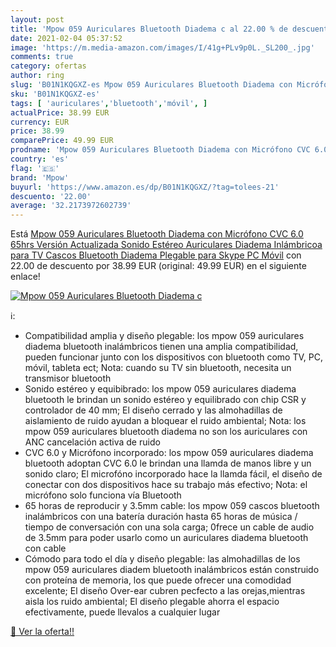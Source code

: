 ```yaml
---
layout: post
title: 'Mpow 059 Auriculares Bluetooth Diadema c al 22.00 % de descuento'
date: 2021-02-04 05:37:52
image: 'https://m.media-amazon.com/images/I/41g+PLv9p0L._SL200_.jpg'
comments: true
category: ofertas
author: ring
slug: 'B01N1KQGXZ-es Mpow 059 Auriculares Bluetooth Diadema con Micrófono CVC...'
sku: 'B01N1KQGXZ-es'
tags: [ 'auriculares','bluetooth','móvil', ]
actualPrice: 38.99 EUR
currency: EUR
price: 38.99
comparePrice: 49.99 EUR
prodname: 'Mpow 059 Auriculares Bluetooth Diadema con Micrófono CVC 6.0  65hrs Versión Actualizada  Sonido Estéreo  Auriculares Diadema Inlámbricoa para TV  Cascos Bluetooth Diadema Plegable para Skype  PC Móvil'
country: 'es'
flag: '🇪🇸'
brand: 'Mpow'
buyurl: 'https://www.amazon.es/dp/B01N1KQGXZ/?tag=tolees-21'
descuento: '22.00'
average: '32.2173972602739'
---
```


Está [Mpow 059 Auriculares Bluetooth Diadema con Micrófono CVC 6.0  65hrs Versión Actualizada  Sonido Estéreo  Auriculares Diadema Inlámbricoa para TV  Cascos Bluetooth Diadema Plegable para Skype  PC Móvil](https://www.amazon.es/dp/B01N1KQGXZ/?tag=tolees-21) con 22.00 de descuento por 38.99 EUR (original: 49.99 EUR) en el siguiente enlace!

[![Mpow 059 Auriculares Bluetooth Diadema c](https://m.media-amazon.com/images/I/41g+PLv9p0L._SL200_.jpg)](https://www.amazon.es/dp/B01N1KQGXZ/?tag=tolees-21)

ℹ️:

- Compatibilidad amplia y diseño plegable: los mpow 059 auriculares diadema bluetooth inalámbricos tienen una amplia compatibilidad, pueden funcionar junto con los dispositivos con bluetooth como TV, PC, móvil, tableta ect; Nota: cuando su TV sin bluetooth, necesita un transmisor bluetooth
- Sonido estéreo y equibibrado: los mpow 059 auriculares diadema bluetooth le brindan un sonido estéreo y equilibrado con chip CSR y controlador de 40 mm; El diseño cerrado y las almohadillas de aislamiento de ruido ayudan a bloquear el ruido ambiental; Nota: los mpow 059 auriculares bluetooth diadema no son los auriculares con ANC cancelación activa de ruido
- CVC 6.0 y Micrófono incorporado: los mpow 059 auriculares diadema bluetooth adoptan CVC 6.0 le brindan una llamda de manos libre y un sonido claro; El microfóno incorporado hace la llamda fácil, el diseño de conectar con dos dispositivos hace su trabajo más efectivo; Nota: el micrófono solo funciona vía Bluetooth
- 65 horas de reproducir y 3.5mm cable: los mpow 059 cascos bluetooth inalámbricos con una batería duración hasta 65 horas de música / tiempo de conversación con una sola carga; 0frece un cable de audio de 3.5mm para poder usarlo como un auriculares diadema bluetooth con cable
- Cómodo para todo el día y diseño plegable: las almohadillas de los mpow 059 auriculares diadem bluetooth inalámbricos están construido con proteína de memoria, los que puede ofrecer una comodidad excelente; El diseño Over-ear cubren pecfecto a las orejas,mientras aisla los ruido ambiental; El diseño plegable ahorra el espacio efectivamente, puede llevalos a cualquier lugar

[🛒 Ver la oferta!!](https://www.amazon.es/dp/B01N1KQGXZ/?tag=tolees-21)
